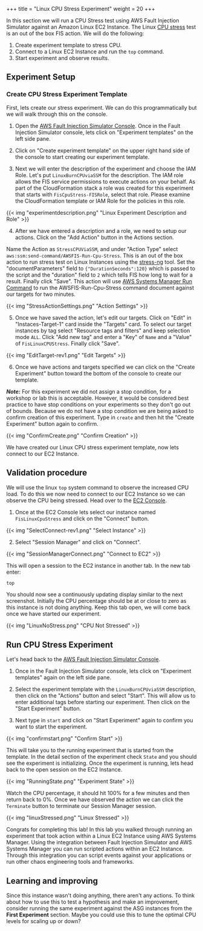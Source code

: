 +++
title = "Linux CPU Stress Experiment"
weight = 20
+++

In this section we will run a CPU Stress test using AWS Fault Injection Simulator against an Amazon Linux EC2 Instance. The Linux [CPU stress](https://docs.aws.amazon.com/fis/latest/userguide/actions-ssm-agent.html#fis-ssm-docs) test is an out of the box FIS action. We will do the following: 

1. Create experiment template to stress CPU.
2. Connect to a Linux EC2 Instance and run the `top` command.
3. Start experiment and observe results.

## Experiment Setup

### Create CPU Stress Experiment Template

First, lets create our stress experiment. We can do this programmatically but we will walk through this on the console. 

1. Open the [AWS Fault Injection Simulator Console](https://console.aws.amazon.com/fis/home?#Home). Once in the Fault Injection Simulator console, lets click on "Experiment templates" on the left side pane. 

2. Click on "Create experiment template" on  the upper right hand side of the console to start creating our experiment template. 

3. Next we will enter the description of the experiment and choose the IAM Role. Let's put `LinuxBurnCPUviaSSM` for the description. The IAM role allows the FIS service permissions to execute actions on your behalf. As part of the CloudFormation stack a role was created for this experiment that starts with `FisCpuStress-FISRole`, select that role. Please examine the CloudFormation template or IAM Role for the policies in this role. 

{{< img "experimentdescription.png" "Linux Experiment Description and Role" >}}

4. After we have entered a description and a role, we need to setup our actions. Click on the "Add Action" button in the Actions section. 

Name the Action as `StressCPUViaSSM`, and under "Action Type" select `aws:ssm:send-command/AWSFIS-Run-Cpu-Stress`. This is an out of the box action to run stress test on Linux Instances using the [stress-ng](https://kernel.ubuntu.com/git/cking/stress-ng.git/) tool. Set the "documentParameters" field to `{"DurationSeconds":120}` which is passed to the script and the "duration" field to `2` which tells FIS how long to wait for a result. Finally click "Save". This action will use [AWS Systems Manager Run Command](https://docs.aws.amazon.com/systems-manager/latest/userguide/execute-remote-commands.html) to run the AWSFIS-Run-Cpu-Stress command document against our targets for two minutes.

{{< img "StressActionSettings.png" "Action Settings" >}}

5. Once we have saved the action, let's edit our targets. Click on "Edit" in "Instaces-Target-1" card inside the "Targets" card. To select our target instances by tag select "Resource tags and filters" and keep selection mode `ALL`. Click "Add new tag" and enter a "Key" of `Name` and a "Value" of `FisLinuxCPUStress`. Finally click "Save". 

{{< img "EditTarget-rev1.png" "Edit Targets" >}}

6. Once we have actions and targets specified we can click on the "Create Experiment" button toward the bottom of the console to create our template. 

**_Note:_** For this experiment we did not assign a stop condition, for a workshop or lab this is acceptable. However, it would be considered best practice to have stop conditions on your experiments so they don't go out of bounds. Because we do not have a stop condition we are being asked to confirm creation of this experiment. Type in `create` and then hit the "Create Experiment" button again to confirm. 

{{< img "ConfirmCreate.png" "Confirm Creation" >}}

We have created our Linux CPU stress experiment template, now lets connect to our EC2 Instance.

## Validation procedure

We will use the linux `top` system command to observe the increased CPU load. To do this we now need to connect to our EC2 Instance so we can observe the CPU being stressed. Head over to the [EC2 Console](https://console.aws.amazon.com/ec2/v2/home?#Instances:instanceState=running). 

1. Once at the EC2 Console lets select our instance named `FisLinuxCpuStress` and click on the "Connect" button. 

{{< img "SelectConnect-rev1.png" "Select Instance" >}}

2. Select "Session Manager" and click on "Connect".

{{< img "SessionManagerConnect.png" "Connect to EC2" >}}

This will open a session to the EC2 instance in another tab. In the new tab enter:

```bash
top
```

You should now see a continuously updating display similar to the next screenshot. Initially the CPU percentage should be at or close to zero as this instance is not doing anything. Keep this tab open, we will come back once we have started our experiment. 

{{< img "LinuxNoStress.png" "CPU Not Stressed" >}}

## Run CPU Stress Experiment

Let's head back to the [AWS Fault Injection Simulator Console](https://console.aws.amazon.com/fis/home?#Home).

1. Once in the Fault Injection Simulator console, lets click on "Experiment templates" again on the left side pane. 

2. Select the experiment template with the `LinuxBurnCPUviaSSM` description, then click on the "Actions" button and select "Start". This will allow us to enter additional tags before starting our experiment. Then click on the "Start Experiment" button. 

3. Next type in `start` and click on "Start Experiment" again to confirm you want to start the experiment. 

{{< img "confirmstart.png" "Confirm Start" >}}

This will take you to the running experiment that is started from the template. In the detail section of the experiment check `State` and you should see the experiment is initializing. Once the experiment is running, lets head back to the open session on the EC2 Instance. 

{{< img "RunningState.png" "Experiment State" >}}

Watch the CPU percentage, it should hit 100% for a few minutes and then return back to 0%. Once we have observed the action we can click the `Terminate` button to terminate our Session Manager session. 

{{< img "linuxStressed.png" "Linux Stressed" >}}

Congrats for completing this lab! In this lab you walked through running an experiment that took action within a Linux EC2 Instance using AWS Systems Manager.  Using the integration between Fault Injection Simulator and AWS Systems Manager you can run scripted actions within an EC2 Instance. Through this integration you can script events against your applications or run other chaos engineering tools and frameworks. 

## Learning and improving

Since this instance wasn't doing anything, there aren't any actions. To think about how to use this to test a hypothesis and make an improvement, consider running the same experiment against the ASG instances from the **First Experiment** section. Maybe you could use this to tune the optimal CPU levels for scaling up or down?


